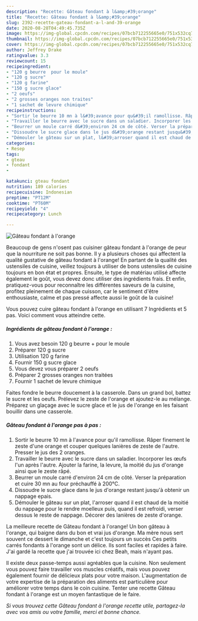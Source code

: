 ```yaml
---
description: "Recette: Gâteau fondant à l&amp;#39;orange"
title: "Recette: Gâteau fondant à l&amp;#39;orange"
slug: 2392-recette-gateau-fondant-a-l-and-39-orange
date: 2020-08-28T04:49:45.735Z
image: https://img-global.cpcdn.com/recipes/07bcb712255665e0/751x532cq70/gateau-fondant-a-lorange-photo-principale-de-la-recette.jpg
thumbnail: https://img-global.cpcdn.com/recipes/07bcb712255665e0/751x532cq70/gateau-fondant-a-lorange-photo-principale-de-la-recette.jpg
cover: https://img-global.cpcdn.com/recipes/07bcb712255665e0/751x532cq70/gateau-fondant-a-lorange-photo-principale-de-la-recette.jpg
author: Jeffrey Drake
ratingvalue: 3.3
reviewcount: 15
recipeingredient:
- "120 g beurre  pour le moule"
- "120 g sucre"
- "120 g farine"
- "150 g sucre glace"
- "2 oeufs"
- "2 grosses oranges non traites"
- "1 sachet de levure chimique"
recipeinstructions:
- "Sortir le beurre 10 mn à l&#39;avance pour qu&#39;il ramollisse. Râper finement le zeste d&#39;une orange et couper quelques lanières de zeste de l&#39;autre. Presser le jus des 2 oranges."
- "Travailler le beurre avec le sucre dans un saladier. Incorporer les œufs l&#39;un après l&#39;autre. Ajouter la farine, la levure, la moitié du jus d&#39;orange ainsi que le zeste râpé."
- "Beurrer un moule carré d&#39;environ 24 cm de côté. Verser la préparation et cuire 30 mn au four préchauffé à 200°C."
- "Dissoudre le sucre glace dans le jus d&#39;orange restant jusqu&#39;à obtenir un nappage epais."
- "Démouler le gâteau sur un plat, l&#39;arroser quand il est chaud de la moitié du nappage pour le rendre moelleux puis, quand il est refroidi, verser dessus le reste de nappage. Décorer des lanières de zeste d&#39;orange."
categories:
- Resep
tags:
- gteau
- fondant
- 

katakunci: gteau fondant  
nutrition: 189 calories
recipecuisine: Indonesian
preptime: "PT12M"
cooktime: "PT60M"
recipeyield: "4"
recipecategory: Lunch

---
```



![Gâteau fondant à l&#39;orange](https://img-global.cpcdn.com/recipes/07bcb712255665e0/751x532cq70/gateau-fondant-a-lorange-photo-principale-de-la-recette.jpg)

Beaucoup de gens n'osent pas cuisiner gâteau fondant à l&#39;orange de peur que la nourriture ne soit pas bonne. Il y a plusieurs choses qui affectent la qualité gustative de gâteau fondant à l&#39;orange! En partant de la qualité des ustensiles de cuisine, veillez toujours à utiliser de bons ustensiles de cuisine toujours en bon état et propres. Ensuite, le type de matériau utilisé affecte également le goût, vous devez donc utiliser des ingrédients frais. Et enfin, pratiquez-vous pour reconnaître les différentes saveurs de la cuisine, profitez pleinement de chaque cuisson, car le sentiment d'être enthousiaste, calme et pas pressé affecte aussi le goût de la cuisine!

<!--inarticleads1-->

Vous pouvez cuire gâteau fondant à l&#39;orange en utilisant 7 Ingrédients et 5 pas. Voici comment vous atteindre cette.

##### Ingrédients de gâteau fondant à l&#39;orange :

1. Vous avez besoin 120 g beurre + pour le moule
1. Préparer 120 g sucre
1. Utilisation 120 g farine
1. Fournir 150 g sucre glace
1. Vous devez vous préparer 2 oeufs
1. Préparer 2 grosses oranges non traitées
1. Fournir 1 sachet de levure chimique


Faites fondre le beurre doucement à la casserole. Dans un grand bol, battez le sucre et les oeufs. Prélevez le zeste de l&#39;orange et ajoutez-le au mélange. Préparez un glaçage avec le sucre glace et le jus de l&#39;orange en les faisant bouillir dans une casserole. 

<!--inarticleads2-->

##### Gâteau fondant à l&#39;orange pas à pas :

1. Sortir le beurre 10 mn à l&#39;avance pour qu&#39;il ramollisse. Râper finement le zeste d&#39;une orange et couper quelques lanières de zeste de l&#39;autre. Presser le jus des 2 oranges.
1. Travailler le beurre avec le sucre dans un saladier. Incorporer les œufs l&#39;un après l&#39;autre. Ajouter la farine, la levure, la moitié du jus d&#39;orange ainsi que le zeste râpé.
1. Beurrer un moule carré d&#39;environ 24 cm de côté. Verser la préparation et cuire 30 mn au four préchauffé à 200°C.
1. Dissoudre le sucre glace dans le jus d&#39;orange restant jusqu&#39;à obtenir un nappage epais.
1. Démouler le gâteau sur un plat, l&#39;arroser quand il est chaud de la moitié du nappage pour le rendre moelleux puis, quand il est refroidi, verser dessus le reste de nappage. Décorer des lanières de zeste d&#39;orange.


La meilleure recette de Gâteau fondant à l&#39;orange! Un bon gâteau à l&#39;orange, qui baigne dans du bon et vrai jus d&#39;orange. Ma mère nous sert souvent ce dessert le dimanche et c&#39;est toujours un succès Ces petits carrés fondants à l&#39;orange sont un délice. Ils sont faciles et rapides à faire. J&#39;ai gardé la recette que j&#39;ai trouvée ici chez Beah, mais n&#39;ayant pas. 

<!--inarticleads1-->

<p>
Il existe deux passe-temps aussi agréables que la cuisine. Non seulement vous pouvez faire travailler vos muscles créatifs, mais vous pouvez également fournir de délicieux plats pour votre maison. L'augmentation de votre expertise de la préparation des aliments est particulière pour améliorer votre temps dans le coin cuisine. Tenter une recette Gâteau fondant à l&#39;orange est un moyen fantastique de le faire.
</p>

<p>
<i>Si vous trouvez cette Gâteau fondant à l&#39;orange recette utile, partagez-la avec vos amis ou votre famille, merci et bonne chance.</i>
</p>

